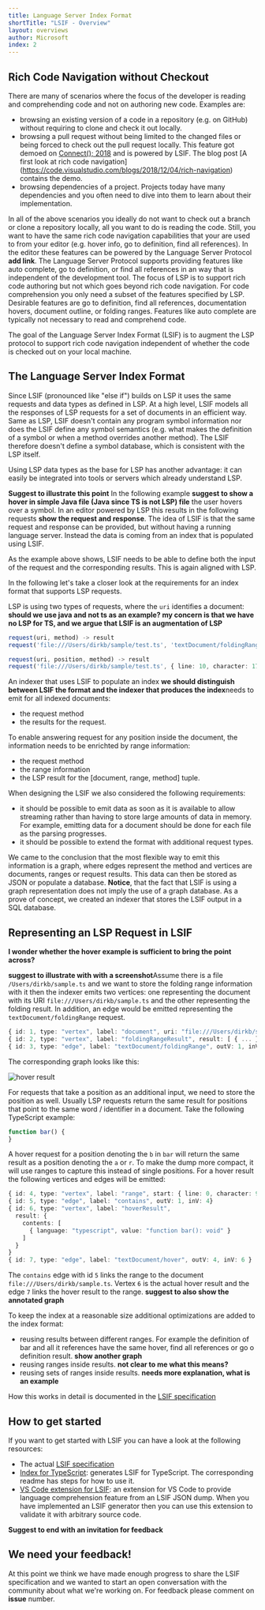 ```yaml
---
title: Language Server Index Format
shortTitle: "LSIF - Overview"
layout: overviews
author: Microsoft
index: 2
---
```


## Rich Code Navigation without Checkout

There are many of scenarios where the focus of the developer is reading and comprehending code and not on authoring new code. Examples are:

- browsing an existing version of a code in a repository (e.g. on GitHub) without requiring to clone and check it out locally.
- browsing a pull request without being limited to the changed files or being forced to check out the pull request locally. This feature got demoed on [Connect(); 2018](https://news.microsoft.com/connect-2018/) and is powered by LSIF. The blog post [A first look at rich code navigation] (https://code.visualstudio.com/blogs/2018/12/04/rich-navigation) contains the demo.
- browsing dependencies of a project. Projects today have many dependencies and you often need to dive into them to learn about their implementation.

In all of the above scenarios you ideally do not want to check out a branch or clone a repository locally, all you want to do is reading the code. Still, you want to have the same rich code navigation capabilities that your are used to from your editor (e.g. hover info, go to definition, find all references). In the editor these features can be powered by the Language Server Protocol **add link**. The Language Server Protocol supports providing features like auto complete, go to definition, or find all references in an way that is independent of the development tool. The focus of LSP is to support rich code authoring but not which goes beyond rich code navigation. For code comprehension you only need a subset of the features specified by LSP. Desirable features are go to definition, find all references, documentation hovers, document outline, or folding ranges. Features like auto complete are typically not necessary to read and comprehend code.

The goal of the Language Server Index Format (LSIF) is to augment the LSP protocol to support rich code navigation independent of whether the code is checked out on your local machine. 

## The Language Server Index Format 

Since LSIF (pronounced like "else if") builds on LSP it uses the same requests and data types as defined in LSP. At a high level, LSIF models all the responses of LSP requests for a set of documents in an efficient way. Same as LSP, LSIF  doesn't contain any program symbol information nor does the LSIF define any symbol semantics (e.g. what makes the definition of a symbol or when a method overrides another method). The LSIF therefore doesn't define a symbol database, which is consistent with the LSP itself.

Using LSP data types as the base for LSP has another advantage: it can easily be integrated into tools or servers which already understand LSP. 

**Suggest to illustrate this point**
In the following example **suggest to show a hover in simple Java file (Java since TS is not LSP) file** the user hovers over a symbol. In an editor powered by LSP this results in the following requests **show the request and response**. The idea of LSIF is that the same request and response can be provided, but without having a running language server. Instead the data is coming from an index that is populated using LSIF. 

As the example above shows, LSIF needs to be able to define both the input of the request and the corresponding results. This is again aligned with LSP. 

In the following let's take a closer look at the requirements for an index format that supports LSP requests. 

LSP is using two types of requests, where the `uri` identifies a document:
**should we use java and not ts as an example? my concern is that we have no LSP for TS, and we argue that LSIF is an augmentation of LSP**
```typescript
request(uri, method) -> result
request('file:///Users/dirkb/sample/test.ts', 'textDocument/foldingRange') -> FoldingRange[];

request(uri, position, method) -> result
request('file:///Users/dirkb/sample/test.ts', { line: 10, character: 17 }, 'textDocument/hover') -> Hover;
```

An indexer that uses LSIF to populate an index **we should distinguish between LSIF the format and the indexer that produces the index**needs to emit for all indexed documents:
- the request method
- the results for the request.

To enable answering request for any position inside the document, the information needs to be enrichted by range information:
- the request method
- the range information
- the LSP result for the [document, range, method] tuple.

When designing the LSIF we also considered the following requirements:

- it should be possible to emit data as soon as it is available to allow streaming rather than having to store large amounts of data in memory. For example, emitting data for a document should be done for each file as the parsing progresses.
- it should be possible to extend the format with additional request types.

We came to the conclusion that the most flexible way to emit this information is a graph, where edges represent the method and vertices are documents, ranges or request results. This data can then be stored as JSON or populate a database. **Notice**, that the fact that LSIF is using a graph representation does not imply the use of a graph database. As a prove of concept, we created an indexer that stores the LSIF output in a SQL database.

## Representing an LSP Request in LSIF
**I wonder whether the hover example is sufficient to bring the point across?**


**suggest to illustrate with with a screenshot**Assume there is a file `/Users/dirkb/sample.ts` and we want to store the folding range information with it then the indexer emits two vertices: one representing the document with its URI `file:///Users/dirkb/sample.ts` and the other representing the folding result. In addition, an edge would be emitted representing the `textDocument/foldingRange` request.


```typescript
{ id: 1, type: "vertex", label: "document", uri: "file:///Users/dirkb/sample.ts", languageId: "typescript" }
{ id: 2, type: "vertex", label: "foldingRangeResult", result: [ { ... }, { ... }, ... ] }
{ id: 3, type: "edge", label: "textDocument/foldingRange", outV: 1, inV: 2 }
```

The corresponding graph looks like this:

<img src="./img/hoverResult.png" class="img-fluid" alt="hover result">

For requests that take a position as an additional input, we need to store the position as well. Usually LSP requests return the same result for positions that point to the same word / identifier in a document. Take the following TypeScript example:

```typescript
function bar() {
}
```

A hover request for a position denoting the `b` in `bar` will return the same result as a position denoting the `a` or `r`. To make the dump more compact, it will use ranges to capture this instead of single positions. For a hover result the following vertices and edges will be emitted:

```typescript
{ id: 4, type: "vertex", label: "range", start: { line: 0, character: 9}, end: { line: 0, character: 12 } }
{ id: 5, type: "edge", label: "contains", outV: 1, inV: 4}
{ id: 6, type: "vertex", label: "hoverResult",
  result: {
    contents: [
      { language: "typescript", value: "function bar(): void" }
    ]
  }
}
{ id: 7, type: "edge", label: "textDocument/hover", outV: 4, inV: 6 }
```

The `contains` edge with id `5` links the range to the document `file:///Users/dirkb/sample.ts`. Vertex `6` is the actual hover result and the edge `7` links the hover result to the range.
**suggest to also show the annotated graph**

To keep the index at a reasonable size additional optimizations are added to the index format:

- reusing results between different ranges. For example the definition of bar and all it references have the same hover, find all references or go o definition result. **show another graph**
- reusing ranges inside results. **not clear to me what this means?**
- reusing sets of ranges inside results. **needs more explanation, what is an example**

How this works in detail is documented in the [LSIF specification](https://github.com/Microsoft/language-server-protocol/blob/master/indexFormat/specification.md)

## How to get started

If you want to get started with LSIF you can have a look at the following resources:

- The actual [LSIF specification](https://github.com/Microsoft/language-server-protocol/blob/master/indexFormat/specification.md)
- [Index for TypeScript](https://github.com/Microsoft/lsif-typescript): generates LSIF for TypeScript. The corresponding readme has steps for how to use it.
- [VS Code extension for LSIF](https://github.com/Microsoft/vscode-lsif-extension): an extension for VS Code to provide language comprehension feature from an LSIF JSON dump. When you have implemented an LSIF generator then you can use this extension to validate it with arbitrary source code. 

**Suggest to end with an invitation for feedback**
## We need your feedback!

At this point we think we have made enough progress to share the LSIF specification and we wanted to start an open conversation with the community about what we're working on. For feedback please comment on **issue** number.